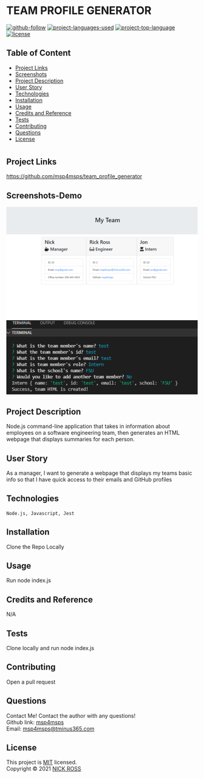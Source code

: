 # TEAM PROFILE GENERATOR

[![github-follow](https://img.shields.io/github/followers/msp4msps?label=Follow&logoColor=purple&style=social)](https://github.com/msp4msps)
[![project-languages-used](https://img.shields.io/github/languages/count/msp4msps/team_profile_generator?color=important)](https://github.com/msp4msps/team_profile_generator)
[![project-top-language](https://img.shields.io/github/languages/top/msp4msps/team_profile_generator?color=blueviolet)](https://github.com/msp4msps/team_profile_generator)
[![license](https://img.shields.io/badge/License-MIT-brightgreen.svg)](https://choosealicense.com/licenses/mit/)

## Table of Content

- [ Project Links ](#Project-Links)
- [ Screenshots](#Screenshots)
- [ Project Description ](#Project-Description)
- [ User Story ](#User-Story)
- [ Technologies ](#Technologies)
- [ Installation ](#Installation)
- [ Usage ](#Usage)
- [ Credits and Reference ](#Credits-and-Reference)
- [ Tests ](#Tests)
- [ Contributing ](#Contributing)
- [ Questions ](#Questions)
- [ License ](#License)

#

## Project Links

https://github.com/msp4msps/team_profile_generator<br>

## Screenshots-Demo

<kbd>![screenshot1](Assets/Screenshot1.png)</kbd><kbd>![screenshot2](Assets/Screenshot2.png)</kbd>

## Project Description

Node.js command-line application that takes in information about employees on a software engineering team, then generates an HTML webpage that displays summaries for each person.

## User Story

As a manager, I want to generate a webpage that displays my teams basic info so that I have quick access to their emails and GitHub profiles

## Technologies

```
Node.js, Javascript, Jest
```

## Installation

Clone the Repo Locally

## Usage

Run node index.js

## Credits and Reference

N/A

## Tests

Clone locally and run node index.js

## Contributing

Open a pull request

## Questions

Contact Me!
Contact the author with any questions!<br>
Github link: [msp4msps](https://github.com/msp4msps)<br>
Email: msp4msps@tminus365.com

## License

This project is [MIT](https://choosealicense.com/licenses/mit/) licensed.<br />
Copyright © 2021 [NICK ROSS](https://github.com/msp4msps)
